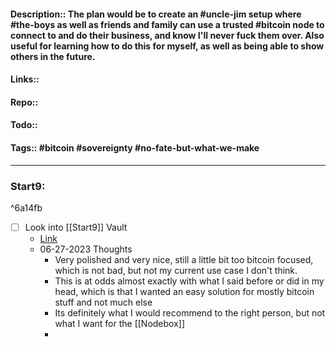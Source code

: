 #### Description:: The plan would be to create an #uncle-jim setup where #the-boys as well as friends and family can use a trusted #bitcoin node to connect to and do their business, and know I'll never fuck them over.  Also useful for learning how to do this for myself, as well as being able to show others in the future. 
#### Links::
#### Repo::
#### Todo::
#### Tags:: #bitcoin #sovereignty #no-fate-but-what-we-make
---



### Start9:

^6a14fb

- [ ] Look into [[Start9]] Vault
	- [Link](https://start9.com/)
	- 06-27-2023 Thoughts
		- Very polished and very nice, still a little bit too bitcoin focused, which is not bad, but not my current use case I don't think.
		- This is at odds almost exactly with what I said before or did in my head, which is that I wanted an easy solution for mostly bitcoin stuff and not much else
		- Its definitely what I would recommend to the right person, but not what I want for the [[Nodebox]]
		- 